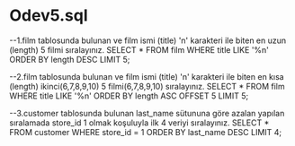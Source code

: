 # Odev5.sql

--1.film tablosunda bulunan ve film ismi (title) 'n' karakteri ile biten en uzun (length) 5 filmi sıralayınız.
SELECT * FROM film
WHERE title LIKE '%n'
ORDER BY length DESC
LIMIT 5;

--2.film tablosunda bulunan ve film ismi (title) 'n' karakteri ile biten en kısa (length) ikinci(6,7,8,9,10) 5 filmi(6,7,8,9,10) sıralayınız.
SELECT * FROM film
WHERE title LIKE '%n'
ORDER BY length ASC
OFFSET 5
LIMIT 5;

--3.customer tablosunda bulunan last_name sütununa göre azalan yapılan sıralamada store_id 1 olmak koşuluyla ilk 4 veriyi sıralayınız.
SELECT * FROM customer
WHERE store_id = 1
ORDER BY last_name DESC
LIMIT 4;
